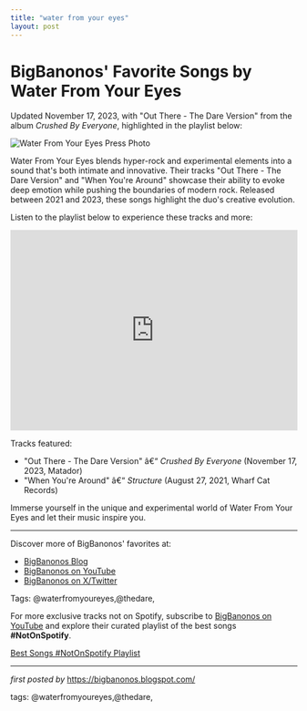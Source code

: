 ```yaml
---
title: "water from your eyes"
layout: post
---
```

<div class="post-title"> <h1>BigBanonos' Favorite Songs by Water From Your Eyes</h1>
</div>
<p>Updated November 17, 2023, with "Out There - The Dare Version" from the album <i>Crushed By Everyone</i>, highlighted in the playlist below:</p>
<div class="post-image"> <img src="https://images.squarespace-cdn.com/content/v1/62e5c9d93eed7b062883b208/b111864a-ec01-4b6d-af2e-ef44bbb32cb5/WFYE_Press_53.jpg" alt="Water From Your Eyes Press Photo">
</div>
<p>Water From Your Eyes blends hyper-rock and experimental elements into a sound that's both intimate and innovative. Their tracks "Out There - The Dare Version" and "When You're Around" showcase their ability to evoke deep emotion while pushing the boundaries of modern rock. Released between 2021 and 2023, these songs highlight the duo's creative evolution.</p>
<p>Listen to the playlist below to experience these tracks and more:</p>
<div class="spotify-embed"> <iframe src="https://open.spotify.com/embed/playlist/59vQzerNV8JmmRHpVdDKAI?utm_source=generator" width="100%" height="352" frameBorder="0" allowfullscreen="" allow="autoplay; clipboard-write; encrypted-media; fullscreen; picture-in-picture" loading="lazy"></iframe>
</div>
<p>Tracks featured:</p>
<ul> <li>"Out There - The Dare Version" â€“ <i>Crushed By Everyone</i> (November 17, 2023, Matador)</li> <li>"When You're Around" â€“ <i>Structure</i> (August 27, 2021, Wharf Cat Records)</li>
</ul>
<p>Immerse yourself in the unique and experimental world of Water From Your Eyes and let their music inspire you.</p>
<hr>
<div class="post-footer"> <p>Discover more of BigBanonos' favorites at:</p> <ul> <li><a href="https://bigbanonos.blogspot.com/" target="_blank">BigBanonos Blog</a></li> <li><a href="https://www.youtube.com/@BigBanonos" target="_blank">BigBanonos on YouTube</a></li> <li><a href="https://x.com/bigbanonos" target="_blank">BigBanonos on X/Twitter</a></li> </ul>
</div>
<div class="post-tags"> Tags: @waterfromyoureyes,@thedare,
</div>


<!--Subscribe and Playlist Links-->
<div>
    <p>For more exclusive tracks not on Spotify, subscribe to <a href="https://www.youtube.com/@BigBanonos" target="_blank">BigBanonos on YouTube</a> and explore their curated playlist of the best songs <strong>#NotOnSpotify</strong>.</p>
    <p><a href="https://www.youtube.com/playlist?list=PLtuNtuTatqI0kFahUCbtbfenC_ET5O_tr" target="_blank">Best Songs #NotOnSpotify Playlist<br /></a></p></div>

<hr />

<p><em>first posted by</em> <a href="https://bigbanonos.blogspot.com/" rel="noopener" target="_new">https://bigbanonos.blogspot.com/</a></p>

<p>tags: @waterfromyoureyes,@thedare,</p>
